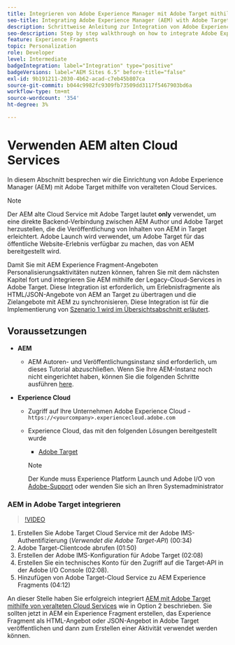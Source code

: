```yaml
---
title: Integrieren von Adobe Experience Manager mit Adobe Target mithilfe von Cloud Services
seo-title: Integrating Adobe Experience Manager (AEM) with Adobe Target using Legacy Cloud Services
description: Schrittweise Anleitung zur Integration von Adobe Experience Manager (AEM) in Adobe Target mithilfe von AEM Cloud Service
seo-description: Step by step walkthrough on how to integrate Adobe Experience Manager (AEM) with Adobe Target using AEM Cloud Service
feature: Experience Fragments
topic: Personalization
role: Developer
level: Intermediate
badgeIntegration: label="Integration" type="positive"
badgeVersions: label="AEM Sites 6.5" before-title="false"
exl-id: 9b191211-2030-4b62-acad-c7eb45b807ca
source-git-commit: b044c9982fc9309fb73509dd3117f5467903bd6a
workflow-type: tm+mt
source-wordcount: '354'
ht-degree: 3%

---
```


# Verwenden AEM alten Cloud Services

In diesem Abschnitt besprechen wir die Einrichtung von Adobe Experience Manager (AEM) mit Adobe Target mithilfe von veralteten Cloud Services.

>[!NOTE]
>
> Der AEM alte Cloud Service mit Adobe Target lautet **only** verwendet, um eine direkte Backend-Verbindung zwischen AEM Author und Adobe Target herzustellen, die die Veröffentlichung von Inhalten von AEM in Target erleichtert. Adobe Launch wird verwendet, um Adobe Target für das öffentliche Website-Erlebnis verfügbar zu machen, das von AEM bereitgestellt wird.

Damit Sie mit AEM Experience Fragment-Angeboten Personalisierungsaktivitäten nutzen können, fahren Sie mit dem nächsten Kapitel fort und integrieren Sie AEM mithilfe der Legacy-Cloud-Services in Adobe Target. Diese Integration ist erforderlich, um Erlebnisfragmente als HTML/JSON-Angebote von AEM an Target zu übertragen und die Zielangebote mit AEM zu synchronisieren. Diese Integration ist für die Implementierung von [Szenario 1 wird im Übersichtsabschnitt erläutert](./overview.md#personalization-using-aem-experience-fragment).

## Voraussetzungen

* **AEM**

   * AEM Autoren- und Veröffentlichungsinstanz sind erforderlich, um dieses Tutorial abzuschließen. Wenn Sie Ihre AEM-Instanz noch nicht eingerichtet haben, können Sie die folgenden Schritte ausführen [here](./implementation.md#set-up-aem).

* **Experience Cloud**
   * Zugriff auf Ihre Unternehmen Adobe Experience Cloud - `https://<yourcompany>.experiencecloud.adobe.com`
   * Experience Cloud, das mit den folgenden Lösungen bereitgestellt wurde
      * [Adobe Target](https://experiencecloud.adobe.com)

     >[!NOTE]
     >
     > Der Kunde muss Experience Platform Launch und Adobe I/O von [Adobe-Support](https://helpx.adobe.com/de/contact/enterprise-support.ec.html) oder wenden Sie sich an Ihren Systemadministrator

### AEM in Adobe Target integrieren

>[!VIDEO](https://video.tv.adobe.com/v/28428?quality=12&learn=on)

1. Erstellen Sie Adobe Target Cloud Service mit der Adobe IMS-Authentifizierung (*Verwendet die Adobe Target-API*) (00:34)
2. Adobe Target-Clientcode abrufen (01:50)
3. Erstellen der Adobe IMS-Konfiguration für Adobe Target (02:08)
4. Erstellen Sie ein technisches Konto für den Zugriff auf die Target-API in der Adobe I/O Console (02:08).
5. Hinzufügen von Adobe Target-Cloud Service zu AEM Experience Fragments (04:12)

An dieser Stelle haben Sie erfolgreich integriert [AEM mit Adobe Target mithilfe von veralteten Cloud Services](./using-aem-cloud-services.md#integrating-aem-target-options) wie in Option 2 beschrieben. Sie sollten jetzt in AEM ein Experience Fragment erstellen, das Experience Fragment als HTML-Angebot oder JSON-Angebot in Adobe Target veröffentlichen und dann zum Erstellen einer Aktivität verwendet werden können.
